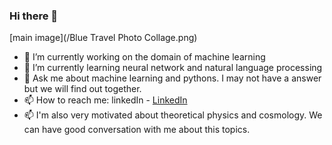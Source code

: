### Hi there 👋
[main image](/Blue Travel Photo Collage.png)

- 🔭 I’m currently working on the domain of machine learning 
- 🌱 I’m currently learning neural network and natural language processing
- 💬 Ask me about machine learning and pythons. I may not have a answer but we will find out together.
- 📫 How to reach me: linkedIn - [LinkedIn](https://www.linkedin.com/in/sayantan--/)
- 📫 I'm also very motivated about theoretical physics and cosmology. We can have good conversation with me about this topics.
